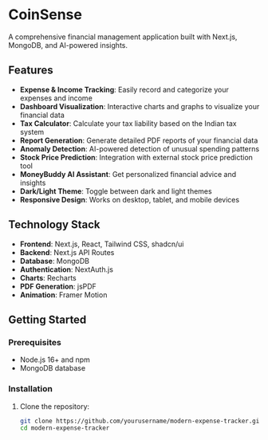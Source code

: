 # CoinSense

A comprehensive financial management application built with Next.js, MongoDB, and AI-powered insights.

## Features

- **Expense & Income Tracking**: Easily record and categorize your expenses and income
- **Dashboard Visualization**: Interactive charts and graphs to visualize your financial data
- **Tax Calculator**: Calculate your tax liability based on the Indian tax system
- **Report Generation**: Generate detailed PDF reports of your financial data
- **Anomaly Detection**: AI-powered detection of unusual spending patterns
- **Stock Price Prediction**: Integration with external stock price prediction tool
- **MoneyBuddy AI Assistant**: Get personalized financial advice and insights
- **Dark/Light Theme**: Toggle between dark and light themes
- **Responsive Design**: Works on desktop, tablet, and mobile devices

## Technology Stack

- **Frontend**: Next.js, React, Tailwind CSS, shadcn/ui
- **Backend**: Next.js API Routes
- **Database**: MongoDB
- **Authentication**: NextAuth.js
- **Charts**: Recharts
- **PDF Generation**: jsPDF
- **Animation**: Framer Motion

## Getting Started

### Prerequisites

- Node.js 16+ and npm
- MongoDB database

### Installation

1. Clone the repository:
   ```bash
   git clone https://github.com/yourusername/modern-expense-tracker.git
   cd modern-expense-tracker


